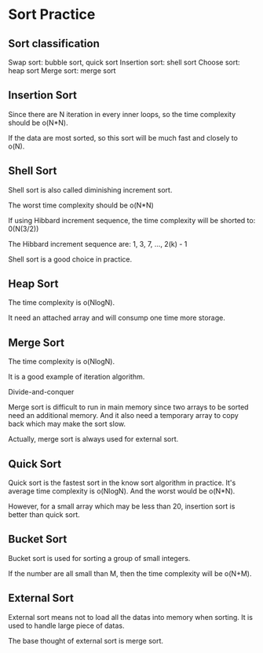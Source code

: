 Sort Practice
==========

## Sort classification ##
Swap sort: bubble sort, quick sort
Insertion sort: shell sort
Choose sort: heap sort
Merge sort: merge sort

## Insertion Sort ##

Since there are N iteration in every inner loops, so the time complexity should be o(N*N).

If the data are most sorted, so this sort will be much fast and closely to o(N).


## Shell Sort ##

Shell sort is also called diminishing increment sort.

The worst time complexity should be o(N*N)

If using Hibbard increment sequence, the time complexity will be shorted to:
0(N(3/2))

The Hibbard increment sequence are: 1, 3, 7, ..., 2(k) - 1

Shell sort is a good choice in practice.

## Heap Sort ##

The time complexity is o(NlogN).

It need an attached array and will consump one time more storage.

## Merge Sort ##

The time complexity is o(NlogN).

It is a good example of iteration algorithm.

Divide-and-conquer

Merge sort is difficult to run in main memory since two arrays to be sorted need an additional memory. And it also need a temporary array to copy back which may make the sort slow.

Actually, merge sort is always used for external sort.

## Quick Sort ##

Quick sort is the fastest sort in the know sort algorithm in practice. It's average time complexity is o(NlogN). And the worst would be o(N*N).

However, for a small array which may be less than 20, insertion sort is better than quick sort.

## Bucket Sort ##

Bucket sort is used for sorting a group of small integers.

If the number are all small than M, then the time complexity will be o(N+M).

## External Sort ##

External sort means not to load all the datas into memory when sorting. It is used to handle large piece of datas.

The base thought of external sort is merge sort.
